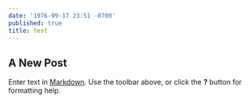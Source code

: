 ```yaml
---
date: '1976-09-17 23:51 -0700'
published: true
title: test
---
```

## A New Post

Enter text in [Markdown](http://daringfireball.net/projects/markdown/). Use the toolbar above, or click the **?** button for formatting help.
